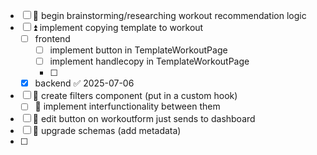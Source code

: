 
- [ ] 🔺 begin brainstorming/researching workout recommendation logic
- [ ] ⏫ implement copying template to workout
	- [ ] frontend
		- [ ] implement button in TemplateWorkoutPage
		- [ ] implement handlecopy in TemplateWorkoutPage
		- [ ] 
	- [x] backend ✅ 2025-07-06
- [ ] 🔽  create filters component (put in a custom hook)
	- [ ] 🔽 implement interfunctionality between them
- [ ] 🔽  edit button on workoutform just sends to dashboard
- [ ] 🔽 upgrade schemas (add metadata)
- [ ] 